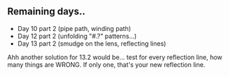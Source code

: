 ## Remaining days..

- Day 10 part 2 (pipe path, winding path)
- Day 12 part 2 (unfolding "#.?" patterns...)
- Day 13 part 2 (smudge on the lens, reflecting lines)

Ahh another solution for 13.2 would be... test for every reflection line, how many things are WRONG. If only one, that's your new reflection line.
